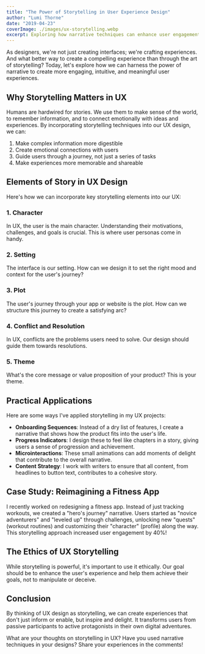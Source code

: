 ```yaml
---
title: "The Power of Storytelling in User Experience Design"
author: "Lumi Thorne"
date: "2019-04-23"
coverImage: ./images/ux-storytelling.webp
excerpt: Exploring how narrative techniques can enhance user engagement and create more meaningful digital experiences.
---
```


As designers, we're not just creating interfaces; we're crafting experiences. And what better way to create a compelling experience than through the art of storytelling? Today, let's explore how we can harness the power of narrative to create more engaging, intuitive, and meaningful user experiences.

## Why Storytelling Matters in UX

Humans are hardwired for stories. We use them to make sense of the world, to remember information, and to connect emotionally with ideas and experiences. By incorporating storytelling techniques into our UX design, we can:

1. Make complex information more digestible
2. Create emotional connections with users
3. Guide users through a journey, not just a series of tasks
4. Make experiences more memorable and shareable

## Elements of Story in UX Design

Here's how we can incorporate key storytelling elements into our UX:

### 1. Character

In UX, the user is the main character. Understanding their motivations, challenges, and goals is crucial. This is where user personas come in handy.

### 2. Setting

The interface is our setting. How can we design it to set the right mood and context for the user's journey?

### 3. Plot

The user's journey through your app or website is the plot. How can we structure this journey to create a satisfying arc?

### 4. Conflict and Resolution

In UX, conflicts are the problems users need to solve. Our design should guide them towards resolutions.

### 5. Theme

What's the core message or value proposition of your product? This is your theme.

## Practical Applications

Here are some ways I've applied storytelling in my UX projects:

- **Onboarding Sequences**: Instead of a dry list of features, I create a narrative that shows how the product fits into the user's life.
- **Progress Indicators**: I design these to feel like chapters in a story, giving users a sense of progression and achievement.
- **Microinteractions**: These small animations can add moments of delight that contribute to the overall narrative.
- **Content Strategy**: I work with writers to ensure that all content, from headlines to button text, contributes to a cohesive story.

## Case Study: Reimagining a Fitness App

I recently worked on redesigning a fitness app. Instead of just tracking workouts, we created a "hero's journey" narrative. Users started as "novice adventurers" and "leveled up" through challenges, unlocking new "quests" (workout routines) and customizing their "character" (profile) along the way. This storytelling approach increased user engagement by 40%!

## The Ethics of UX Storytelling

While storytelling is powerful, it's important to use it ethically. Our goal should be to enhance the user's experience and help them achieve their goals, not to manipulate or deceive.

## Conclusion

By thinking of UX design as storytelling, we can create experiences that don't just inform or enable, but inspire and delight. It transforms users from passive participants to active protagonists in their own digital adventures.

What are your thoughts on storytelling in UX? Have you used narrative techniques in your designs? Share your experiences in the comments!
